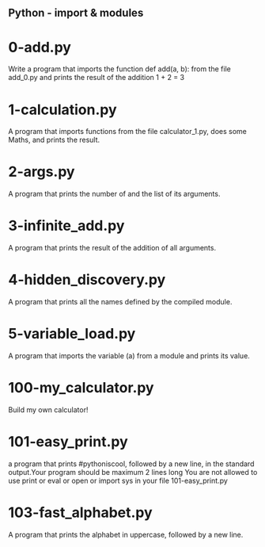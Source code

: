 ## Python - import & modules
# 0-add.py
Write a program that imports the function def add(a, b): from the file add_0.py and prints the result of the addition 1 + 2 = 3
# 1-calculation.py
A program that imports functions from the file calculator_1.py, does some Maths, and prints the result.
# 2-args.py
A program that prints the number of and the list of its arguments.
# 3-infinite_add.py
A program that prints the result of the addition of all arguments.
# 4-hidden_discovery.py
A program that prints all the names defined by the compiled module.
# 5-variable_load.py
A program that imports the variable (a) from a module and prints its value.
# 100-my_calculator.py
Build my own calculator!
# 101-easy_print.py
a program that prints #pythoniscool, followed by a new line, in the standard output.Your program should be maximum 2 lines long You are not allowed to use print or eval or open or import sys in your file 101-easy_print.py
# 103-fast_alphabet.py
A program that prints the alphabet in uppercase, followed by a new line.
